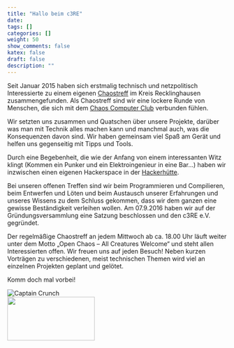 ```yaml
---
title: "Hallo beim c3RE"
date:
tags: []
categories: []
weight: 50
show_comments: false
katex: false
draft: false
description: ""
---
```


Seit Januar 2015 haben sich erstmalig technisch und netzpolitisch Interessierte zu einem eigenen [Chaostreff](http://ccc.de/de/regional) im Kreis Recklinghausen zusammengefunden. Als Chaostreff sind wir eine lockere Runde von Menschen, die sich mit dem [Chaos Computer Club](https://de.wikipedia.org/wiki/Chaos_Computer_Club) verbunden fühlen.

Wir setzten uns zusammen und Quatschen über unsere Projekte, darüber was man mit Technik alles machen kann und manchmal auch, was die Konsequenzen davon sind. Wir haben gemeinsam viel Spaß am Gerät und helfen uns gegenseitig mit Tipps und Tools.

Durch eine Begebenheit, die wie der Anfang von einem interessanten Witz klingt (Kommen ein Punker und ein Elektroingenieur in eine Bar…) haben wir inzwischen einen eigenen Hackerspace in der [Hackerhütte](https://wiki.c3re.de/de/Chaostreff-Hackerhuette-c3RE/Hackerspace).

Bei unseren offenen Treffen sind wir beim Programmieren und Compilieren, beim Entwerfen und Löten und beim Austausch unserer Erfahrungen und unseres Wissens zu dem Schluss gekommen, dass wir dem ganzen eine gewisse Beständigkeit verleihen wollen. Am 07.9.2016 haben wir auf der Gründungsversammlung eine Satzung beschlossen und den c3RE e.V. gegründet.

Der regelmäßige Chaostreff an jedem Mittwoch ab ca. 18.00 Uhr läuft weiter unter dem Motto „Open Chaos – All Creatures Welcome“ und steht allen Interessierten offen. Wir freuen uns auf jeden Besuch! Neben kurzen Vorträgen zu verschiedenen, meist technischen Themen wird viel an einzelnen Projekten geplant und gelötet.

Komm doch mal vorbei!

![Captain Crunch](/img/crunch.webp)  
<img src="/img/crunch.webp" width="200" height="100">